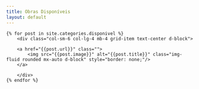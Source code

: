 ```yaml
---
title: Obras Disponíveis
layout: default
---
```


  <div class="row grid d-block mx-auto" data-masonry='{"percentPosition": true }'>
  
    {% for post in site.categories.disponivel %}
		<div class="col-sm-6 col-lg-4 mb-4 grid-item text-center d-block">
		
		<a href="{{post.url}}" class="">
			<img src="{{post.image}}" alt="{{post.title}}" class="img-fluid rounded mx-auto d-block" style="border: none;"/>
		</a>
		
		</div>
    {% endfor %}
  </div>
